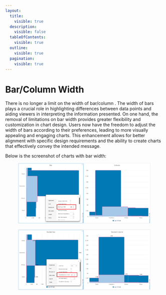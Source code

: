 ```yaml
---
layout:
  title:
    visible: true
  description:
    visible: false
  tableOfContents:
    visible: true
  outline:
    visible: true
  pagination:
    visible: true
---
```


# Bar/Column Width

There is no longer a limit on the width of bar/column . The width of bars plays a crucial role in highlighting differences between data points and aiding viewers in interpreting the information presented. On one hand, the removal of limitations on bar width provides greater flexibility and customization in chart design. Users now have the freedom to adjust the width of bars according to their preferences, leading to more visually appealing and engaging charts. This enhancement allows for better alignment with specific design requirements and the ability to create charts that effectively convey the intended message.

Below is the screenshot of charts with bar width:

<figure><img src="../.gitbook/assets/barW4.png" alt=""><figcaption></figcaption></figure>

<figure><img src="../.gitbook/assets/barW5 (1).png" alt=""><figcaption></figcaption></figure>
